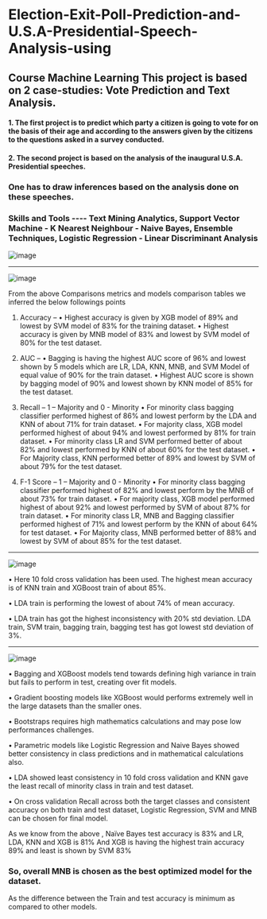 # Election-Exit-Poll-Prediction-and-U.S.A-Presidential-Speech-Analysis-using
## Course Machine Learning  This project is based on 2 case-studies: Vote Prediction and Text Analysis. 
#### 1. The first project is to predict which party a citizen is going to vote for on the basis of their age and according to the answers given by the citizens to the questions asked in a survey conducted. 
#### 2. The second project is based on the analysis of the inaugural U.S.A. Presidential speeches. 
### One has to draw inferences based on the analysis done on these speeches.  
### Skills and Tools ---- Text Mining Analytics, Support Vector Machine - K Nearest Neighbour - Naive Bayes, Ensemble Techniques, Logistic Regression - Linear Discriminant Analysis
![image](https://user-images.githubusercontent.com/87828805/153252428-a571d5e7-e79f-423a-a013-49ce2be804e5.png)


------------------------------------------------------------------------------------------------------------------------------------------------
![image](https://user-images.githubusercontent.com/87828805/153252615-735b0fdc-e4cd-497a-82a1-f5a228a0ac0f.png)

From the above Comparisons metrics and models comparison tables we inferred the below followings points 
1) Accuracy – 
•	Highest accuracy is given by XGB model of 89% and lowest by SVM model of 83% for the training dataset.
•	Highest accuracy is given by MNB model of 83% and lowest by SVM model of 80% for the test dataset.
2) AUC – 
•	Bagging is having the highest AUC score of 96% and lowest shown by 5 models which are LR, LDA, KNN, MNB, and SVM Model of equal value of 90% for the train dataset.
•	Highest AUC score is shown by bagging model of 90% and lowest shown by KNN model of 85% for the test dataset.

3) Recall –   1 – Majority and 0 - Minority
•	For minority class bagging classifier performed highest of 86% and lowest perform by the LDA and KNN of about 71% for train dataset.
•	For majority class, XGB model performed highest of about 94% and lowest performed by 81% for train dataset.
•	For minority class LR and SVM performed better of about 82% and lowest performed by KNN of about 60% for the test dataset.
•	For Majority class, KNN performed better of 89% and lowest by SVM of about 79% for the test dataset.

4) F-1 Score – 1 – Majority and 0 - Minority
•	For minority class bagging classifier performed highest of 82% and lowest perform by the MNB of about 73% for train dataset.
•	For majority class, XGB model performed highest of about 92% and lowest performed by SVM of about 87% for train dataset.
•	For minority class LR, MNB and Bagging classifier performed highest of 71% and lowest perform by the KNN of about 64% for test dataset.
•	For Majority class, MNB performed better of 88% and lowest by SVM of about 85% for the test dataset.

------------------------------------------------------------------------------------------------------------------------------------------------
![image](https://user-images.githubusercontent.com/87828805/153252870-3605ffd3-92fe-4f2d-a67f-7d87b8a0d146.png)

•	Here 10 fold cross validation has been used. The highest mean accuracy is of KNN train and XGBoost train of about 85%.

•	LDA train is performing the lowest of about 74% of mean accuracy.

•	LDA train has got the highest inconsistency with 20% std deviation. LDA train, SVM train, bagging train, bagging test has got lowest std deviation of 3%.

-------------------------------------------------------------------------------------------------------------------------------------------------
![image](https://user-images.githubusercontent.com/87828805/153253346-db33aad0-b95a-45bb-a8a2-044d950ad145.png)

•	Bagging and XGBoost models tend towards defining high variance in train but fails to perform in test, creating over fit models.

•	Gradient boosting models like XGBoost would performs extremely well in the large datasets than the smaller ones.

•	Bootstraps requires high mathematics calculations and may pose low performances challenges.

•	Parametric models like Logistic Regression and Naive Bayes showed better consistency in class predictions and in mathematical calculations also.

•	LDA showed least consistency in 10 fold cross validation and KNN gave the least recall of minority class in train and test dataset.

•	On cross validation Recall across both the target classes and consistent accuracy on both train and test dataset, Logistic Regression, SVM and MNB can be chosen for final model.

As we know from the above , Naïve Bayes test accuracy is 83% and LR, LDA, KNN and XGB is 81% 
And XGB is having the highest train accuracy 89% and least is shown by SVM 83%
### So, overall MNB is chosen as the best optimized model for the dataset.
As the difference between the Train and test accuracy is minimum as compared to other models.
